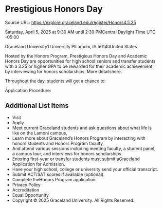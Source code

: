 # Prestigious Honors Day

Source URL: https://explore.graceland.edu/register/Honors4.5.25

Saturday, April 5, 2025 at 9:30 AM until 2:30 PMCentral Daylight Time UTC -05:00

Graceland University1 University PlLamoni, IA 50140United States

Hosted by the Honors Program, Prestigious Honors Day and Academic Honors Day are opportunities for high school seniors and transfer students with a 3.25 or higher GPA to be rewarded for their academic achievement, by interviewing for honors scholarships. More detailshere.

Throughout the day, students will get a chance to:

Application Procedure:


## Additional List Items

- Visit
- Apply
- Meet current Graceland students and ask questions about what life is like on the Lamoni campus,
- Learn more about Graceland’s Honors Program by interacting with honors students and Honors Program faculty,
- And attend various sessions including meeting faculty, a student panel, a campus tour, and interviews for honors scholarships.
- Entering first-year or transfer students must submit aGraceland Application for Admission.
- Have your high school, college or university send your official transcript.
- Submit ACT/SAT scores if available (optional).
- Complete theHonors Program application
- Privacy Policy
- Accreditation
- Equal Opportunity
- Copyright © 2025 Graceland University. All Rights Reserved.
